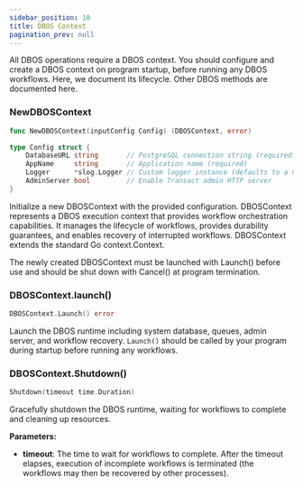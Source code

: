 ```yaml
---
sidebar_position: 10
title: DBOS Context
pagination_prev: null
---
```


All DBOS operations require a DBOS context.
You should configure and create a DBOS context on program startup, before running any DBOS workflows.
Here, we document its lifecycle.
Other DBOS methods are documented here.

### NewDBOSContext

```go
func NewDBOSContext(inputConfig Config) (DBOSContext, error)
```

```go
type Config struct {
	DatabaseURL string       // PostgreSQL connection string (required)
	AppName     string       // Application name (required)
	Logger      *slog.Logger // Custom logger instance (defaults to a new slog logger)
	AdminServer bool         // Enable Transact admin HTTP server
}
```

Initialize a new DBOSContext with the provided configuration.
DBOSContext represents a DBOS execution context that provides workflow orchestration capabilities.
It manages the lifecycle of workflows, provides durability guarantees, and enables recovery of interrupted workflows. 
DBOSContext extends the standard Go context.Context.

The newly created DBOSContext must be launched with Launch() before use and should be shut down with Cancel() at program termination.

### DBOSContext.launch()

```go
DBOSContext.Launch() error
```

Launch the DBOS runtime including system database, queues, admin server, and workflow recovery.
`Launch()` should be called by your program during startup before running any workflows.

### DBOSContext.Shutdown()

```go
Shutdown(timeout time.Duration)
```

Gracefully shutdown the DBOS runtime, waiting for workflows to complete and cleaning up resources.

**Parameters:**
- **timeout**: The time to wait for workflows to complete. After the timeout elapses, execution of incomplete workflows is terminated (the workflows may then be recovered by other processes).